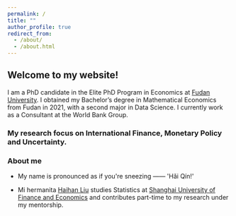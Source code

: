 ```yaml
---
permalink: /
title: ""
author_profile: true
redirect_from: 
  - /about/
  - /about.html
---
```


## Welcome to my website!

I am a PhD candidate in the Elite PhD Program in Economics at [Fudan University](https://www.fudan.edu.cn/en/). I obtained my Bachelor’s degree in Mathematical Economics from Fudan in 2021, with a second major in Data Science. I currently work as a Consultant at the World Bank Group.



### My research focus on International Finance, Monetary Policy and Uncertainty.



### About me

- My name is pronounced as if you're sneezing —— 'Hǎi Qín!'

- Mi hermanita [Haihan Liu](https://github.com/GraceHanLiu) studies Statistics at [Shanghai University of Finance and Economics](https://english.sufe.edu.cn/) and contributes part-time to my research under my mentorship.

<!-- Whenever you sneeze, you're calling my name <=..=> -->